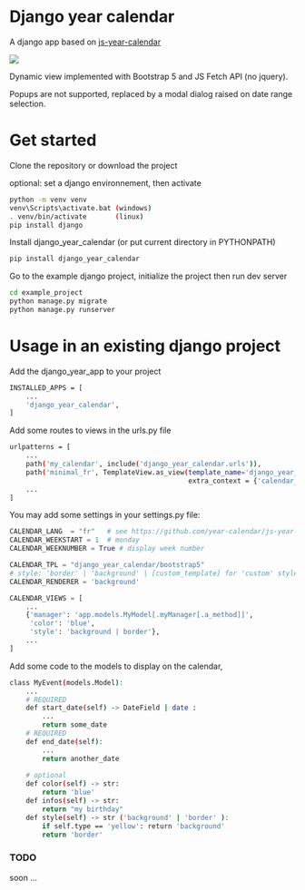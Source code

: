 Django year calendar
====================
A django app based on [js-year-calendar](https://github.com/year-calendar/js-year-calendar/)

<img src="https://year-calendar.github.io/assets/img/calendar.png">

Dynamic view implemented with Bootstrap 5 and JS Fetch API (no jquery).

Popups are not supported,
replaced by a modal dialog raised on date range selection.

Get started
===========

Clone the repository or download the project

optional: set a django environnement, then activate
```bash
python -m venv venv
venv\Scripts\activate.bat (windows)
. venv/bin/activate       (linux)
pip install django
```

Install django_year_calendar (or put current directory in PYTHONPATH)
```bash
pip install django_year_calendar
```

Go to the example django project, initialize the project then run dev server
```bash
cd example_project
python manage.py migrate
python manage.py runserver
```

Usage in an existing django project
========
Add the django_year_app to your project
```bash
INSTALLED_APPS = [
    ...
    'django_year_calendar',
]
```

Add some routes to views in the urls.py file
```bash
urlpatterns = [
    ...
    path('my_calendar', include('django_year_calendar.urls')),
    path('minimal_fr', TemplateView.as_view(template_name='django_year_calendar/minimal.html',
                                            extra_context = {'calendar_lang': 'fr'})),
    ...
]
```

You may add some settings in your settings.py file:
```python
CALENDAR_LANG  = "fr"   # see https://github.com/year-calendar/js-year-calendar/tree/master/locales
CALENDAR_WEEKSTART = 1  # monday
CALENDAR_WEEKNUMBER = True # display week number

CALENDAR_TPL = "django_year_calendar/bootstrap5"
# style: 'border' | 'background' | [custom_template] for 'custom' style
CALENDAR_RENDERER = 'background'

CALENDAR_VIEWS = [
    ...
    {'manager': 'app.models.MyModel[.myManager[.a_method]]',
     'color': 'blue',
     'style': 'background | border'},
    ...
]
```

Add some code to the models to display on the calendar, 
```bash
class MyEvent(models.Model):
    ...
    # REQUIRED
    def start_date(self) -> DateField | date :
        ...
        return some_date
    # REQUIRED    
    def end_date(self):
        ...
        return another_date
    
    # optional
    def color(self) -> str:
        return 'blue'
    def infos(self) -> str:
        return "my birthday"
    def style(self) -> str ('background' | 'border' ):
        if self.type == 'yellow': return 'background'
        return 'border'
```

### TODO

soon ...

